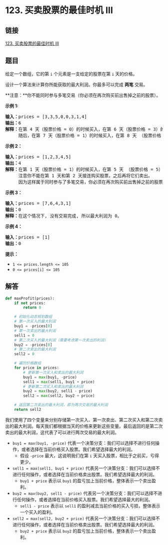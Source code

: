 # 123. 买卖股票的最佳时机 III

## 链接

[123. 买卖股票的最佳时机 III](https://leetcode.cn/problems/best-time-to-buy-and-sell-stock-iii/description/)

## 题目

给定一个数组，它的第 `i` 个元素是一支给定的股票在第 `i` 天的价格。

设计一个算法来计算你所能获取的最大利润。你最多可以完成 **两笔** 交易。

**注意：**你不能同时参与多笔交易（你必须在再次购买前出售掉之前的股票）。

**示例 1:**

<pre><strong>输入：</strong>prices = [3,3,5,0,0,3,1,4]
<strong>输出：</strong>6
<strong>解释：</strong>在第 4 天（股票价格 = 0）的时候买入，在第 6 天（股票价格 = 3）的时候卖出，这笔交易所能获得利润 = 3-0 = 3 。
&nbsp;    随后，在第 7 天（股票价格 = 1）的时候买入，在第 8 天 （股票价格 = 4）的时候卖出，这笔交易所能获得利润 = 4-1 = 3 。</pre>

**示例 2：**

<pre><strong>输入：</strong>prices = [1,2,3,4,5]
<strong>输出：</strong>4
<strong>解释：</strong>在第 1 天（股票价格 = 1）的时候买入，在第 5 天 （股票价格 = 5）的时候卖出, 这笔交易所能获得利润 = 5-1 = 4 。 &nbsp;
&nbsp;    注意你不能在第 1 天和第 2 天接连购买股票，之后再将它们卖出。 &nbsp;
&nbsp;    因为这样属于同时参与了多笔交易，你必须在再次购买前出售掉之前的股票。
</pre>

**示例 3：**

<pre><strong>输入：</strong>prices = [7,6,4,3,1]
<strong>输出：</strong>0
<strong>解释：</strong>在这个情况下, 没有交易完成, 所以最大利润为 0。</pre>

**示例 4：**

<pre><strong>输入：</strong>prices = [1]
<strong>输出：</strong>0
</pre>

**提示：**

* `1 <= prices.length <= 105`
* `0 <= prices[i] <= 105`

## 解答

```python
def maxProfit(prices):
    if not prices:
        return 0

    # 初始化动态规划数组
    # 第一次买入的最大利润
    buy1 = -prices[0]
    # 第一次卖出的最大利润
    sell1 = 0
    # 第二次买入的最大利润（需要考虑第一次卖出的利润）
    buy2 = -prices[0]
    # 第二次卖出的最大利润
    sell2 = 0

    # 遍历价格数组
    for price in prices:
        # 更新第一次买入和卖出的最大利润
        buy1 = max(buy1, -price)
        sell1 = max(sell1, buy1 + price)
        # 更新第二次买入和卖出的最大利润
        buy2 = max(buy2, sell1 - price)
        sell2 = max(sell2, buy2 + price)

    # 返回第二次卖出的最大利润，即为两次交易的最大利润
    return sell2

```

我们使用了四个变量来分别存储第一次买入、第一次卖出、第二次买入和第二次卖出的最大利润。每天我们都根据当天的价格来更新这些变量。最后返回的是第二次卖出的最大利润，这代表了可以进行两次交易的最大利润。

* `buy1 = max(buy1, -price)` 代表一个决策分支：我们可以选择不进行任何操作，或者选择在当前价格买入股票。我们希望选择最大的利润。
  * 假设 `-price` 最大，这说明我们在第 `i` 天买入股票，相比于之前买，亏得更少。
* `sell1 = max(sell1, buy1 + price)` 代表另一个决策分支：我们可以选择不进行任何操作，或者选择在当前价格卖出股票。我们希望选择最大的利润。
  * `buy1 + price` 表示以 `buy1` 的盈亏加上当前价格，整体表示一个卖出盈利。
* `buy2 = max(buy2, sell1 - price)` 代表另一个决策分支：我们可以选择不进行任何操作，或者选择在当前价格买入股票。我们希望选择最大的利润。
  * `sell1 - price` 表示以 `sell1` 的盈利减去当前价格的买入亏损，整体表示一个买入的盈利。
* `sell2 = max(sell2, buy2 + price)` 代表另一个决策分支：我们可以选择不进行任何操作，或者选择在当前价格卖出股票。我们希望选择最大的利润。
  * `buy2 + price` 表示以 `buy2` 的盈亏加上当前价格，整体表示一个卖出盈利。
